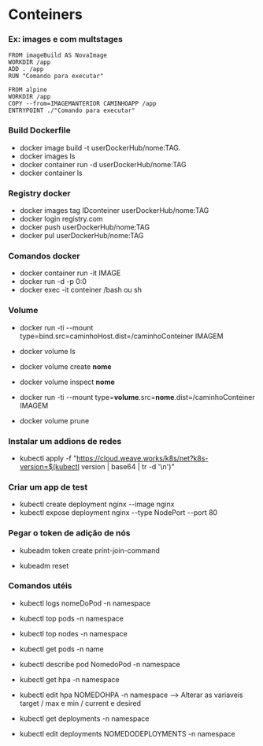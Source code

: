<h1> Conteiners </h1>

### Ex: images e com multstages 
```
FROM imageBuild AS NovaImage
WORKDIR /app
ADD . /app
RUN "Comando para executar"

FROM alpine
WORKDIR /app
COPY --from=IMAGEMANTERIOR CAMINHOAPP /app
ENTRYPOINT ./"Comando para executar"
```

### Build Dockerfile
* docker image build -t userDockerHub/nome:TAG.
* docker images ls
* docker container run -d userDockerHub/nome:TAG
* docker container ls


### Registry docker
* docker images tag IDconteiner userDockerHub/nome:TAG
* docker login registry.com
* docker push userDockerHub/nome:TAG
* docker pul userDockerHub/nome:TAG

### Comandos docker 

* docker container run -it IMAGE
* docker run -d -p 0:0
* docker exec -it conteiner /bash ou sh

### Volume


* docker run -ti --mount type=bind.src=caminhoHost.dist=/caminhoConteiner IMAGEM

* docker volume ls

* docker volume create **nome**

* docker volume inspect **nome**


* docker run -ti --mount type=**volume**.src=**nome**.dist=/caminhoConteiner IMAGEM


 


* docker volume prune
 
### Instalar um addions de redes

* kubectl apply -f "https://cloud.weave.works/k8s/net?k8s-version=$(kubectl version | base64 | tr -d '\n')"
 
 
### Criar um app de test
* kubectl create deployment nginx --image nginx
* kubectl expose deployment nginx --type NodePort --port 80


### Pegar o token de adição de nós 

* kubeadm  token create print-join-command
 
* kubeadm reset 

### Comandos utéis 
* kubectl logs nomeDoPod -n namespace


* kubectl top pods -n namespace

* kubectl top nodes -n namespace

* kubectl get pods -n name 
* kubectl describe pod NomedoPod -n namespace


* kubectl get hpa -n namespace

* kubectl edit hpa  NOMEDOHPA -n namespace -->  Alterar as variaveis target / max e min / current e desired


* kubectl get deployments -n namespace

* kubectl edit deployments NOMEDODEPLOYMENTS -n namespace



